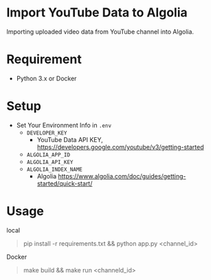 # Import YouTube Data to Algolia

Importing uploaded video data from YouTube channel into Algolia.

# Requirement

- Python 3.x or Docker

# Setup

- Set Your Environment Info in `.env`
  - `DEVELOPER_KEY`
    - YouTube Data API KEY, https://developers.google.com/youtube/v3/getting-started
  - `ALGOLIA_APP_ID`
  - `ALGOLIA_API_KEY`
  - `ALGOLIA_INDEX_NAME`
    - Algolia https://www.algolia.com/doc/guides/getting-started/quick-start/

# Usage

local

> pip install -r requirements.txt && python app.py <channel_id>

Docker

> make build && make run <channeld_id>
